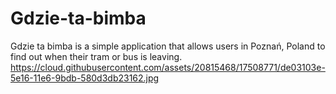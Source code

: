 # Gdzie-ta-bimba
Gdzie ta bimba is a simple application that allows users in Poznań, Poland to find out when their tram or bus is leaving.
https://cloud.githubusercontent.com/assets/20815468/17508771/de03103e-5e16-11e6-9bdb-580d3db23162.jpg
